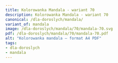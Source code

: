 ```yaml
---
title: Kolorowanka Mandala - wariant 70
description: Kolorowanka Mandala - wariant 70
canonical: /dla-doroslych/mandala/
variant_of: mandala
image: /dla-doroslych/mandala/70/mandala-70.svg
pdf: /dla-doroslych/mandala/70/mandala-70.pdf
alt: "Kolorowanka mandala – format A4 PDF"
tags:
- dla-doroslych
- mandala
---
```


